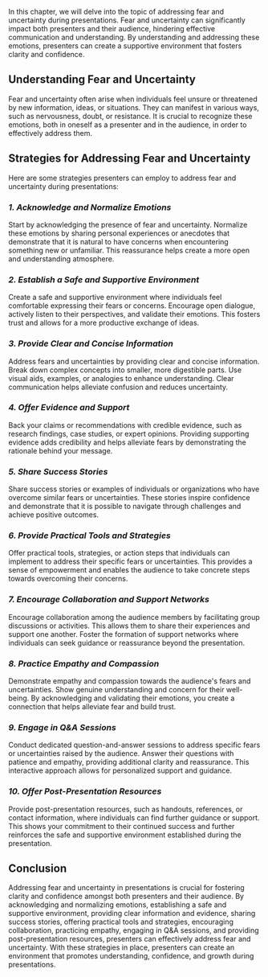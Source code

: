 
In this chapter, we will delve into the topic of addressing fear and uncertainty during presentations. Fear and uncertainty can significantly impact both presenters and their audience, hindering effective communication and understanding. By understanding and addressing these emotions, presenters can create a supportive environment that fosters clarity and confidence.

**Understanding Fear and Uncertainty**
--------------------------------------

Fear and uncertainty often arise when individuals feel unsure or threatened by new information, ideas, or situations. They can manifest in various ways, such as nervousness, doubt, or resistance. It is crucial to recognize these emotions, both in oneself as a presenter and in the audience, in order to effectively address them.

**Strategies for Addressing Fear and Uncertainty**
--------------------------------------------------

Here are some strategies presenters can employ to address fear and uncertainty during presentations:

### *1. Acknowledge and Normalize Emotions*

Start by acknowledging the presence of fear and uncertainty. Normalize these emotions by sharing personal experiences or anecdotes that demonstrate that it is natural to have concerns when encountering something new or unfamiliar. This reassurance helps create a more open and understanding atmosphere.

### *2. Establish a Safe and Supportive Environment*

Create a safe and supportive environment where individuals feel comfortable expressing their fears or concerns. Encourage open dialogue, actively listen to their perspectives, and validate their emotions. This fosters trust and allows for a more productive exchange of ideas.

### *3. Provide Clear and Concise Information*

Address fears and uncertainties by providing clear and concise information. Break down complex concepts into smaller, more digestible parts. Use visual aids, examples, or analogies to enhance understanding. Clear communication helps alleviate confusion and reduces uncertainty.

### *4. Offer Evidence and Support*

Back your claims or recommendations with credible evidence, such as research findings, case studies, or expert opinions. Providing supporting evidence adds credibility and helps alleviate fears by demonstrating the rationale behind your message.

### *5. Share Success Stories*

Share success stories or examples of individuals or organizations who have overcome similar fears or uncertainties. These stories inspire confidence and demonstrate that it is possible to navigate through challenges and achieve positive outcomes.

### *6. Provide Practical Tools and Strategies*

Offer practical tools, strategies, or action steps that individuals can implement to address their specific fears or uncertainties. This provides a sense of empowerment and enables the audience to take concrete steps towards overcoming their concerns.

### *7. Encourage Collaboration and Support Networks*

Encourage collaboration among the audience members by facilitating group discussions or activities. This allows them to share their experiences and support one another. Foster the formation of support networks where individuals can seek guidance or reassurance beyond the presentation.

### *8. Practice Empathy and Compassion*

Demonstrate empathy and compassion towards the audience's fears and uncertainties. Show genuine understanding and concern for their well-being. By acknowledging and validating their emotions, you create a connection that helps alleviate fear and build trust.

### *9. Engage in Q\&A Sessions*

Conduct dedicated question-and-answer sessions to address specific fears or uncertainties raised by the audience. Answer their questions with patience and empathy, providing additional clarity and reassurance. This interactive approach allows for personalized support and guidance.

### *10. Offer Post-Presentation Resources*

Provide post-presentation resources, such as handouts, references, or contact information, where individuals can find further guidance or support. This shows your commitment to their continued success and further reinforces the safe and supportive environment established during the presentation.

**Conclusion**
--------------

Addressing fear and uncertainty in presentations is crucial for fostering clarity and confidence amongst both presenters and their audience. By acknowledging and normalizing emotions, establishing a safe and supportive environment, providing clear information and evidence, sharing success stories, offering practical tools and strategies, encouraging collaboration, practicing empathy, engaging in Q\&A sessions, and providing post-presentation resources, presenters can effectively address fear and uncertainty. With these strategies in place, presenters can create an environment that promotes understanding, confidence, and growth during presentations.
